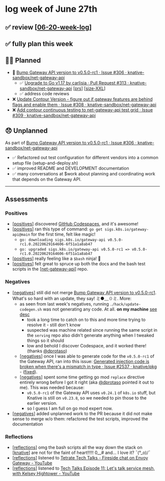 # log week of June 27th

## ✅ review [[06-20-week-log]]
## ✅ fully plan this week
## 🙋‍♀️ Planned
- 🚧 [Bump Gateway API version to v0.5.0-rc1 · Issue #306 · knative-sandbox/net-gateway-api](https://github.com/knative-sandbox/net-gateway-api/issues/306)
  - ✅ [Upgrade to Go v1.17 by carlisia · Pull Request #313 · knative-sandbox/net-gateway-api](https://github.com/knative-sandbox/net-gateway-api/pull/313?w=1) [[prs]] [[size-XXL]]
  - ✅ address code reviews
- ❌ [Update Contour Version - figure out if gateway features are behind flags and enable them · Issue #308 · knative-sandbox/net-gateway-api](https://github.com/knative-sandbox/net-gateway-api/issues/308)
- ❌ [Add contour continuous testing to net-gateway-api test grid · Issue #309 · knative-sandbox/net-gateway-api](https://github.com/knative-sandbox/net-gateway-api/issues/309)


## 😞 Unplanned
   As part of [Bump Gateway API version to v0.5.0-rc1 · Issue #306 · knative-sandbox/net-gateway-api](https://github.com/knative-sandbox/net-gateway-api/issues/306)
  - ✅ Refactored out test configuration for different vendors into a common setup file (setup-and-deploy.sh)
  - ✅ improved README and DEVELOPMENT documentation
  - ✅ many conversations at $work about planning and coordinating work that depends on the Gateway API.

---

## Assessments
### Positives
- [[positives]] discovered [GitHub Codespaces](https://github.com/features/codespaces), and it's awesome!
- [[positives]] ran this type of command: `go get sigs.k8s.io/gateway-api@main` for the first time, felt like magic!
  - `go: downloading sigs.k8s.io/gateway-api v0.5.0-rc1.0.20220629164606-6f51a1a8ab47`
  - `go: upgraded sigs.k8s.io/gateway-api v0.5.0-rc1 => v0.5.0-rc1.0.20220629164606-6f51a1a8ab47`
- [[positives]] really feeling like a `$bash` ninja! 🥷
- [[positives]] felt great to spruce up both the docs and the bash test scripts in the [[net-gateway-api]] repo.


### Negatives
- [[negatives]] still did not merge [Bump Gateway API version to v0.5.0-rc1](https://github.com/knative-sandbox/net-gateway-api/issues/306). What's so hard with an update, they say! ミ●﹏☉ミ. More:
  - as seen from last week's negatives, running `./hack/update-codegen.sh` was not generating any code. At all. **on my machine** [see desc](https://github.com/knative-sandbox/net-gateway-api/pull/311?w=1#issuecomment-1167408724)
    - took a long time to catch on to this and more time trying to resolve it - still don't know
    - suspected was machine related since running the same script in the `serving` repo also didn't generate anything when I tweaked things so it should
    - low and behold I discover Codespace, and it worked there! (thanks [@dprotaso](https://github.com/dprotaso))
  - [[negatives]] once I was able to generate code for the `v0.5.0-rc1` of the Gateway API, ran into this issue: [Generated injection code is broken when there's a mismatch in type · Issue #2537 · knative/pkg](https://github.com/knative/pkg/issues/2537) - ([fixed](https://github.com/kubernetes-sigs/gateway-api/pull/1239?w=1)).
  - [[negatives]]  spent some time getting go mod `replace` directive entirely wrong before I got it right (aka [@dprotaso](https://github.com/dprotaso) pointed it out to me). This was needed because:
    -  `v0.5.0-rc1` of the Gateway API uses `v0.24.1` of `k8s.io` stuff, but Knative is still on `v0.23.8`, so we needed to pin those to the earlier version.
    -  so I guess I am full on go mod expert now.
 - [[negatives]] added unplanned work to the PR because it did not make sense to merge w/o them: refactored the test scripts, improved the documentation

### Reflections
- [[reflections]] omg the bash scripts all the way down the stack on [[knative]] are not for the faint of heart!!!!! 0__# and... I love it? ¯\(°_o)/¯
- [[reflections]] listened to [Tetrate Tech Talks - Fireside chat on Envoy Gateway - YouTube](https://www.youtube.com/watch?v=1ynXQ753p_Q)
- [[reflections]] listened to [Tech Talks Episode 11: Let's talk service mesh, with Kelsey Hightower - YouTube](https://www.youtube.com/watch?v=P3nuGTbF-Is)

[//begin]: # "Autogenerated link references for markdown compatibility"
[06-20-week-log]: 06-20-week-log.md "log week of June 20th"
[prs]: ../../contributions/prs.md "pull requests"
[size-XXL]: ../../contributions/size-XXL.md "XXL"
[positives]: ../positives.md "positives"
[net-gateway-api]: ../../knative/net-gateway-api.md "net-gateway-api"
[negatives]: ../negatives.md "negatives"
[reflections]: ../reflections.md "reflections"
[knative]: ../../learning/knative.md "knative"
[//end]: # "Autogenerated link references"